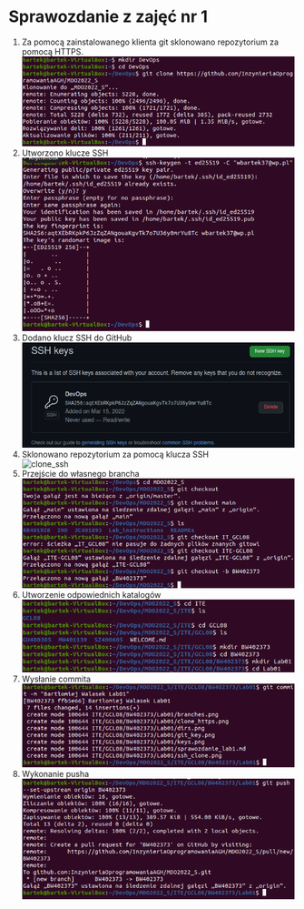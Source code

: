 # Sprawozdanie z zajęć nr 1
1. Za pomocą zainstalowanego klienta git sklonowano repozytorium za pomocą HTTPS.<br>
![clone](clone_https.png)
2. Utworzono klucze SSH <br>
![keys](keys.png)
3. Dodano klucz SSH do GitHub <br>
![git-key](git_key.png)
4. Sklonowano repozytorium za pomocą klucza SSH <br>
![clone_ssh](sh_clone.png)
5. Przejście do własnego brancha <br>
![branches](branches.png)
6. Utworzenie odpowiednich katalogów <br>
![directories](dirs.png)
7. Wysłanie commita <br>
![commit1](commit1.png)
8. Wykonanie pusha <br>
![push](push.png)
